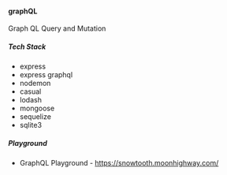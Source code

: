 #### graphQL

Graph QL Query and Mutation

##### Tech Stack

- express
- express graphql
- nodemon
- casual
- lodash
- mongoose
- sequelize
- sqlite3

##### Playground

- GraphQL Playground - https://snowtooth.moonhighway.com/
